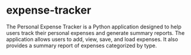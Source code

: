 # expense-tracker
The Personal Expense Tracker is a Python application designed to help users track their personal expenses and generate summary reports. The application allows users to add, view, save, and load expenses. It also provides a summary report of expenses categorized  by type.
